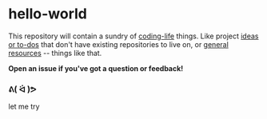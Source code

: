 hello-world
===========

This repository will contain a sundry of [coding-life](code-life.md) things. Like project [ideas or to-dos](http://github.com/jlord/hello-world/issues) that don't have existing repositories to live on, or [general resources](code-life.md) -- things like that.

**Open an issue if you've got a question or feedback!**

### ᕕ( ᐛ )ᕗ
let me try
